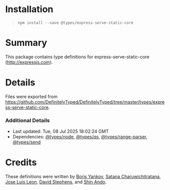 # Installation
>
> `npm install --save @types/express-serve-static-core`

# Summary

This package contains type definitions for express-serve-static-core (<http://expressjs.com>).

# Details

Files were exported from <https://github.com/DefinitelyTyped/DefinitelyTyped/tree/master/types/express-serve-static-core>.

### Additional Details

* Last updated: Tue, 08 Jul 2025 18:02:24 GMT
* Dependencies: [@types/node](https://npmjs.com/package/@types/node), [@types/qs](https://npmjs.com/package/@types/qs), [@types/range-parser](https://npmjs.com/package/@types/range-parser), [@types/send](https://npmjs.com/package/@types/send)

# Credits

These definitions were written by [Boris Yankov](https://github.com/borisyankov), [Satana Charuwichitratana](https://github.com/micksatana), [Jose Luis Leon](https://github.com/JoseLion), [David Stephens](https://github.com/dwrss), and [Shin Ando](https://github.com/andoshin11).
